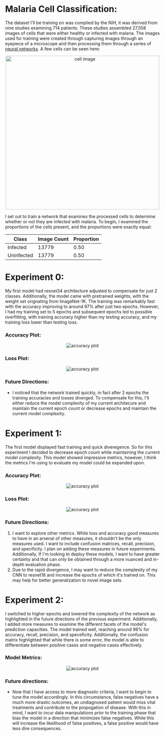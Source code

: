 # Malaria Cell Classification:
The dataset I'll be training on was compiled by the NIH, it was derived from nine studies examining 714 patients. These studies assembled 27,558 images of cells that were either healthy or infected with malaria. The images used for training were created through capturing images through an eyepiece of a microscope and then processing them through a series of [neural networks](https://ieeexplore.ieee.org/document/9244549). A few cells can be seen here:

<div align="center">
  <img src="images/cells.png" alt="cell image" width="500"> 
</div>


I set out to train a network that examines the processed cells to determine whether or not they are infected with malaria. To begin, I examined the proportions of the cells present, and the proportions were exactly equal:

| Class    |Image Count|Proportion|
|----------|----------|----------|
| Infected | 13779    | 0.50     |
|Uninfected| 13779    |0.50      |

# Experiment 0: 
My first model had resnet34 architecture adjusted to compensate for just 2 classes. Additionally, the model came with pretrained weights, with the weight set orignating from ImageNet-1K. The training was remarkably fast with the accuracy improving to around 97% after just two epochs. However, I had my training set to 5 epochs and subsequent epochs led to possible overfitting, with training accuracy higher than my testing accuracy, and my training loss lower than testing loss.
### Accuracy Plot:
<div align="center">
  <img src="models/experiment0/accuracy_plot.png" alt="accuracy plot">
</div>

### Loss Plot:
<div align="center">
  <img src="models/experiment0/loss_plot.png" alt="accuracy plot">
</div>

### Future Directions:
* I noticed that the network trained quickly, in fact after 2 epochs the training accuracies and losses diverged. To compensate for this, I'll either reduce the model complexity of my current architecure and maintain the current epoch count or decrease epochs and maintain the current model complexity.

# Experiment 1: 
The first model displayed fast training and quick diveregence. So for this experiment I decided to decrease epoch count while maintaining the current model complexity. This model showed impressive metrics, however, I think the metrics I'm using to evaluate my model could be expanded upon.

### Accuracy Plot:
<div align="center">
  <img src="models/experiment1/accuracy_plot.png" alt="accuracy plot">
</div>

### Loss Plot:
<div align="center">
  <img src="models/experiment1/loss_plot.png" alt="accuracy plot">
</div>

### Future Directions:
1) I want to explore other metrics. While loss and accuracy good measures to have in an arsenal of other measures, it shouldn't be the only measures used. I want to include confusion matrices, recall, precision, and specificity. I plan on adding these measures in future experiments. Additionally, If I'm looking to deploy these models, I want to have greater certainty and that can only be obtained through a more nuanced and in-depth evaluation phase.
2) Due to the rapid divergence, I may want to reduce the complexity of my CNN to resnet18 and increase the epochs of which it's trained on. This may help for better generalization to novel image sets.

# Experiment 2:
I switched to higher epochs and lowered the complexity of the network as highlighted in the future directions of the previous experiment. Additionally, I added more measures to examine the different facets of the model's prediction capacities. The model trained well, reaching around 96% for accuracy, recall, precision, and speceficity. Additionally, the confusion matrix highlighted that while there is some error, the model is able to differentiate between positive cases and negative cases effectively. 

### Model Metrics:
<div align="center">
  <img src="models/experiment2/metrics_comparison.png" alt="accuracy plot">
</div>

### Future directions:
* Now that I have access to more diagnostic criteria, I want to begin to tune the model accordingly. In this circumstance, false negatives have a much more drastic outcomes, an undiagnosed patient would miss vital treatments and contribute to the propogation of disease. With this in mind, I want to incur data manipulations prior to the training phase that bias the model in a direction that minimizes false negatives. While this will increase the likelihood of false positives, a false positive would have less dire consequences.